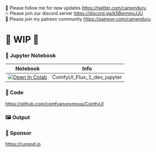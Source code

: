 🐣 Please follow me for new updates https://twitter.com/camenduru <br />
🔥 Please join our discord server https://discord.gg/k5BwmmvJJU <br />
🥳 Please join my patreon community https://patreon.com/camenduru <br />

# 🚦 WIP 🚦

### 🍊 Jupyter Notebook

| Notebook | Info
| --- | --- |
[![Open In Colab](https://colab.research.google.com/assets/colab-badge.svg)](https://colab.research.google.com/github/camenduru/ComfyUI-jupyter/blob/main/ComfyUI_Flux_1_dev_jupyter.ipynb) | ComfyUI_Flux_1_dev_jupyter

### 🧬 Code
https://github.com/comfyanonymous/ComfyUI

### 🖼 Output

### 🏢 Sponsor
https://runpod.io
